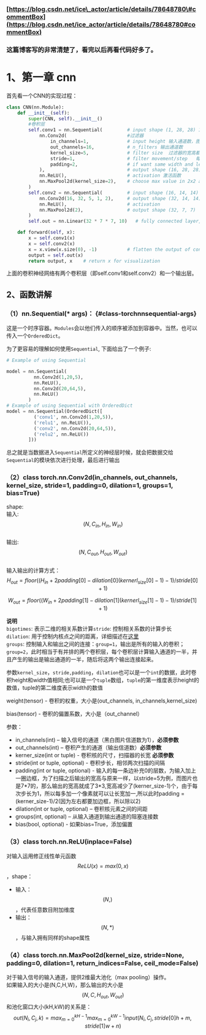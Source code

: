 ### [https://blog.csdn.net/ice\_actor/article/details/78648780\#commentBox](https://blog.csdn.net/ice_actor/article/details/78648780#commentBox)

### 这篇博客写的非常清楚了，看完以后再看代码好多了。

# 1、第一章 cnn

首先看一个CNN的实现过程：

```py
class CNN(nn.Module):
    def __init__(self):
        super(CNN, self).__init__()
        #卷积层
        self.conv1 = nn.Sequential(         # input shape (1, 28, 28) 1是维度，28*28是宽高
            nn.Conv2d(                      #过滤器
                in_channels=1,              # input height 输入通道数，图片的层数，黑白图片是1，RGB是3
                out_channels=16,            # n_filters 输出通道数
                kernel_size=5,              # filter size  过滤器的宽高都设为5
                stride=1,                   # filter movement/step   每隔多少像素调一下，即每次移动一个像素
                padding=2,                  # if want same width and length of this image after con2d, padding=(kernel_size-1)/2 if stride=1，在数据周围加一圈为0的数据
            ),                              # output shape (16, 28, 28) 原图变成了(16, 28, 28)
            nn.ReLU(),                      # activation 激活函数
            nn.MaxPool2d(kernel_size=2),    # choose max value in 2x2 area, output shape (16, 14, 14)  筛选想要的部分，选择2*2之间最大值作为特征，也可以选择平均值，一般用最大值
        )
        self.conv2 = nn.Sequential(         # input shape (16, 14, 14)
            nn.Conv2d(16, 32, 5, 1, 2),     # output shape (32, 14, 14)
            nn.ReLU(),                      # activation
            nn.MaxPool2d(2),                # output shape (32, 7, 7)
        )
        self.out = nn.Linear(32 * 7 * 7, 10)   # fully connected layer, output 10 classes，需要把输入的三维数据展平成一维，在forward中实现

    def forward(self, x):
        x = self.conv1(x)
        x = self.conv2(x)
        x = x.view(x.size(0), -1)           # flatten the output of conv2 to (batch_size, 32 * 7 * 7) 数据展平过程
        output = self.out(x)
        return output, x    # return x for visualization
```

上面的卷积神经网络有两个卷积层（即self.conv1和self.conv2）和一个输出层。

## 2、函数讲解

### （1）nn.Sequential\(\* args\)： {#class-torchnnsequential-args}

这是一个时序容器。`Modules`会以他们传入的顺序被添加到容器中。当然，也可以传入一个`OrderedDict`。

为了更容易的理解如何使用`Sequential`, 下面给出了一个例子:

```py
# Example of using Sequential

model = nn.Sequential(
          nn.Conv2d(1,20,5),
          nn.ReLU(),
          nn.Conv2d(20,64,5),
          nn.ReLU()
        )
# Example of using Sequential with OrderedDict
model = nn.Sequential(OrderedDict([
          ('conv1', nn.Conv2d(1,20,5)),
          ('relu1', nn.ReLU()),
          ('conv2', nn.Conv2d(20,64,5)),
          ('relu2', nn.ReLU())
        ]))
```

总之就是当数据进入`Sequential`所定义的神经层时候，就会把数据交给`Sequential`的模块依次进行处理，最后进行输出

### （2）class torch.nn.Conv2d\(in\_channels, out\_channels, kernel\_size, stride=1, padding=0, dilation=1, groups=1, bias=True\)

shape:  
输入: $$ (N,C_{in},H_{in},W_{in}) $$  
输出: $$(N,C_{out},H_{out},W_{out})$$  
输入输出的计算方式：  
$$H_{out}=floor((H_{in}+2padding[0]-dilation[0](kernerl_{size}[0]-1)-1)/stride[0]+1)$$

$$W_{out}=floor((W_{in}+2padding[1]-dilation[1](kernerl_{size}[1]-1)-1)/stride[1]+1)$$

**说明**  
`bigotimes`: 表示二维的相关系数计算`stride`: 控制相关系数的计算步长  
`dilation`: 用于控制内核点之间的距离，详细描述在[这里](https://github.com/vdumoulin/conv_arithmetic/blob/master/README.md)  
`groups`: 控制输入和输出之间的连接：`group=1`，输出是所有的输入的卷积；`group=2`，此时相当于有并排的两个卷积层，每个卷积层计算输入通道的一半，并且产生的输出是输出通道的一半，随后将这两个输出连接起来。

参数`kernel_size`，`stride,padding`，`dilation`也可以是一个`int`的数据，此时卷积height和width值相同;也可以是一个`tuple`数组，`tuple`的第一维度表示height的数值，tuple的第二维度表示width的数值

weight\(tensor\) - 卷积的权重，大小是\(out\_channels, in\_channels,kernel\_size\)

bias\(tensor\) - 卷积的偏置系数，大小是（out\_channel）

参数：

* in\_channels\(int\) – 输入信号的通道（黑白图片信道数为1），**必须参数**
* out\_channels\(int\) – 卷积产生的通道（输出信道数）**必须参数**
* kerner\_size\(int or tuple\) - 卷积核的尺寸，扫描器的长宽 **必须参数**
* stride\(int or tuple, optional\) - 卷积步长，相邻两次扫描的间隔
* padding\(int or tuple, optional\) - 输入的每一条边补充0的层数，为输入加上一圈边框，为了扫描之后输出的宽高与原来一样，以stride=5为例，而图片也是7\*7的，那么输出的宽高就成了3\*3,宽高减少了\(kerner\_size-1\)个，由于每次步长为1，所以每多加一个像素就可以让长宽加一,所以此时padding = \(kerner\_size-1\)/2\(因为左右都要加边框，所以除以2\)
* dilation\(int or tuple, optional\) – 卷积核元素之间的间距
* groups\(int, optional\) – 从输入通道到输出通道的阻塞连接数
* bias\(bool, optional\) - 如果bias=True，添加偏置

### （3）class torch.nn.ReLU\(inplace=False\)

对输入运用修正线性单元函数$${ReLU}(x)= max(0, x)$$，shape：

* 输入：$$(N, )$$，代表任意数目附加维度
* 输出：$$(N, *)$$，与输入拥有同样的shape属性

### （4）class torch.nn.MaxPool2d\(kernel\_size, stride=None, padding=0, dilation=1, return\_indices=False, ceil\_mode=False\)

对于输入信号的输入通道，提供2维最大池化（max pooling）操作。  
如果输入的大小是\(N,C,H,W\)，那么输出的大小是$$(N,C,H_{out},W_{out})$$和池化窗口大小\(kH,kW\)的关系是：  
$$out(N_i, C_j,k)=max^{kH-1}_{m=0}max^{kW-1}_{m=0}input(N_{i},C_j,stride[0]h+m,stride[1]w+n)$$


